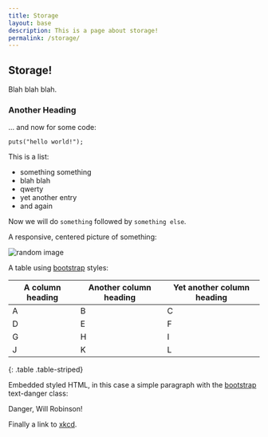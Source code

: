 ```yaml
---
title: Storage
layout: base
description: This is a page about storage!
permalink: /storage/
---
```


## Storage!

Blah blah blah.

### Another Heading

... and now for some code:

~~~
puts("hello world!");
~~~

This is a list:

- something something
- blah blah
- qwerty
- yet another entry
- and again

Now we will do `something` followed by `something else`.

A responsive, centered picture of something:

<p><img src="{{ site.baseurl }}/images/cloud.jpg" class="img-responsive center-block" alt="random image"/></p>

A table using [bootstrap](http://getbootstrap.com) styles:

| A column heading | Another column heading | Yet another column heading |
| ---- | ---- | ---- |
| A | B | C |
| D | E | F |
| G | H | I |
| J | K | L |
{: .table .table-striped}

Embedded styled HTML, in this case a simple paragraph with the [bootstrap](http://getbootstrap.com) text-danger class:

<p class="text-danger">Danger, Will Robinson!</p>

Finally a link to [xkcd](http://xkcd.com).
